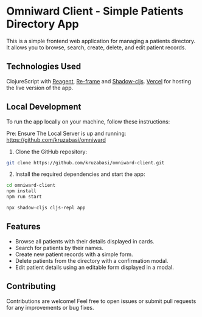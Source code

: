 # Omniward Client - Simple Patients Directory App

This is a simple frontend web application for managing a patients directory. It allows you to browse, search, create, delete, and edit patient records.

## Technologies Used

ClojureScript with [Reagent](http://reagent-project.github.io), [Re-frame](https://github.com/day8/re-frame) and [Shadow-cljs](https://github.com/thheller/shadow-cljs).
[Vercel](http://vercel.com/) for hosting the live version of the app.


## Local Development

To run the app locally on your machine, follow these instructions:

Pre:
Ensure The Local Server is up and running:
https://github.com/kruzabasi/omniward

1. Clone the GitHub repository:

```bash
git clone https://github.com/kruzabasi/omniward-client.git 
```
2. Install the required dependencies and start the app:

```bash
cd omniward-client
npm install
npm run start

npx shadow-cljs cljs-repl app
```
## Features

* Browse all patients with their details displayed in cards.
* Search for patients by their names.
* Create new patient records with a simple form.
* Delete patients from the directory with a confirmation modal.
* Edit patient details using an editable form displayed in a modal.

## Contributing

Contributions are welcome! Feel free to open issues or submit pull requests for any improvements or bug fixes.
